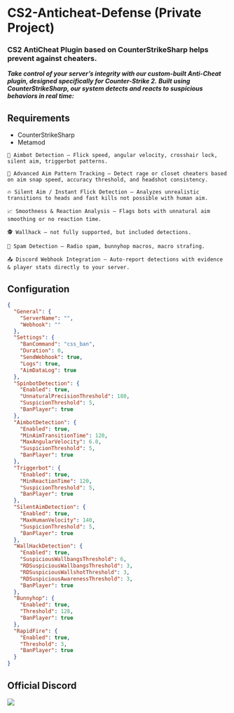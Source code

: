 # CS2-Anticheat-Defense (Private Project)

### CS2 AntiCheat Plugin based on CounterStrikeSharp helps prevent against cheaters.

***Take control of your server’s integrity with our custom-built Anti-Cheat plugin, designed specifically for Counter-Strike 2.***
***Built using CounterStrikeSharp, our system detects and reacts to suspicious behaviors in real time:***

## Requirements

- CounterStrikeSharp
- Metamod


```
🎯 Aimbot Detection – Flick speed, angular velocity, crosshair lock, silent aim, triggerbot patterns.

🧠 Advanced Aim Pattern Tracking – Detect rage or closet cheaters based on aim snap speed, accuracy threshold, and headshot consistency.

🔥 Silent Aim / Instant Flick Detection – Analyzes unrealistic transitions to heads and fast kills not possible with human aim.

📈 Smoothness & Reaction Analysis – Flags bots with unnatural aim smoothing or no reaction time.

🕵️ Wallhack – not fully supported, but included detections.

📢 Spam Detection – Radio spam, bunnyhop macros, macro strafing.

📤 Discord Webhook Integration – Auto-report detections with evidence & player stats directly to your server.
```
## Configuration

```json
{
  "General": {
    "ServerName": "",
    "Webhook": ""
  },
  "Settings": {
    "BanCommand": "css_ban",
    "Duration": 0,
    "SendWebhook": true,
    "Logs": true,
    "AimDataLog": true
  },
  "SpinbotDetection": {
    "Enabled": true,
    "UnnaturalPrecisionThreshold": 180,
    "SuspicionThreshold": 5,
    "BanPlayer": true
  },
  "AimbotDetection": {
    "Enabled": true,
    "MinAimTransitionTime": 120,
    "MaxAngularVelocity": 6.0,
    "SuspicionThreshold": 5,
    "BanPlayer": true
  },
  "Triggerbot": {
    "Enabled": true,
    "MinReactionTime": 120,
    "SuspicionThreshold": 5,
    "BanPlayer": true
  },
  "SilentAimDetection": {
    "Enabled": true,
    "MaxHumanVelocity": 140,
    "SuspicionThreshold": 5,
    "BanPlayer": true
  },
  "WallHackDetection": {
    "Enabled": true,
    "SuspiciousWallbangsThreshold": 6,
    "RDSuspiciousWallbangsThreshold": 3,
    "RDSuspiciousWallshotThreshold": 3,
    "RDSuspiciousAwarenessThreshold": 3,
    "BanPlayer": true
  },
  "Bunnyhop": {
    "Enabled": true,
    "Threshold": 128,
    "BanPlayer": true
  },
  "RapidFire": {
    "Enabled": true,
    "Threshold": 3,
    "BanPlayer": true
  }
}
```

## Official Discord
<a href="https://discord.gg/d5uvMmUpuE"><img src="https://cdn.discordapp.com/attachments/1405464668058943538/1412427393427308554/discord.png?ex=68b99284&is=68b84104&hm=cbc8c9cbedfb128398af1cb1d84801ef92cf02d5f4c00601e8c349d23fc5f4c0&"></a>



